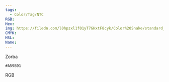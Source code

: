 ```yaml
---
tags:
  - Color/Tag/NTC
RGB:
Hex:
img: https://filedn.com/l0hpzxl1f01yT7GHxtF8cyk/Color%20Snake/standard_csv_to_svg//A59B91.svg
CMYK:
HSL:
Name:
---
```

Zorba
```palette
#A59B91
```
RGB
